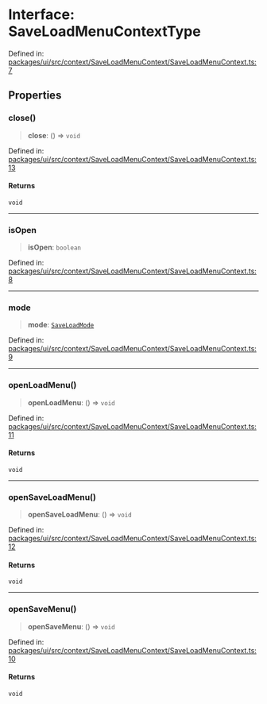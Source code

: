 # Interface: SaveLoadMenuContextType

Defined in: [packages/ui/src/context/SaveLoadMenuContext/SaveLoadMenuContext.ts:7](https://github.com/laruss/react-text-game/blob/7602514695c2b4f79da2fb62137ed33ba5572ba4/packages/ui/src/context/SaveLoadMenuContext/SaveLoadMenuContext.ts#L7)

## Properties

### close()

> **close**: () => `void`

Defined in: [packages/ui/src/context/SaveLoadMenuContext/SaveLoadMenuContext.ts:13](https://github.com/laruss/react-text-game/blob/7602514695c2b4f79da2fb62137ed33ba5572ba4/packages/ui/src/context/SaveLoadMenuContext/SaveLoadMenuContext.ts#L13)

#### Returns

`void`

***

### isOpen

> **isOpen**: `boolean`

Defined in: [packages/ui/src/context/SaveLoadMenuContext/SaveLoadMenuContext.ts:8](https://github.com/laruss/react-text-game/blob/7602514695c2b4f79da2fb62137ed33ba5572ba4/packages/ui/src/context/SaveLoadMenuContext/SaveLoadMenuContext.ts#L8)

***

### mode

> **mode**: [`SaveLoadMode`](../type-aliases/SaveLoadMode.md)

Defined in: [packages/ui/src/context/SaveLoadMenuContext/SaveLoadMenuContext.ts:9](https://github.com/laruss/react-text-game/blob/7602514695c2b4f79da2fb62137ed33ba5572ba4/packages/ui/src/context/SaveLoadMenuContext/SaveLoadMenuContext.ts#L9)

***

### openLoadMenu()

> **openLoadMenu**: () => `void`

Defined in: [packages/ui/src/context/SaveLoadMenuContext/SaveLoadMenuContext.ts:11](https://github.com/laruss/react-text-game/blob/7602514695c2b4f79da2fb62137ed33ba5572ba4/packages/ui/src/context/SaveLoadMenuContext/SaveLoadMenuContext.ts#L11)

#### Returns

`void`

***

### openSaveLoadMenu()

> **openSaveLoadMenu**: () => `void`

Defined in: [packages/ui/src/context/SaveLoadMenuContext/SaveLoadMenuContext.ts:12](https://github.com/laruss/react-text-game/blob/7602514695c2b4f79da2fb62137ed33ba5572ba4/packages/ui/src/context/SaveLoadMenuContext/SaveLoadMenuContext.ts#L12)

#### Returns

`void`

***

### openSaveMenu()

> **openSaveMenu**: () => `void`

Defined in: [packages/ui/src/context/SaveLoadMenuContext/SaveLoadMenuContext.ts:10](https://github.com/laruss/react-text-game/blob/7602514695c2b4f79da2fb62137ed33ba5572ba4/packages/ui/src/context/SaveLoadMenuContext/SaveLoadMenuContext.ts#L10)

#### Returns

`void`
